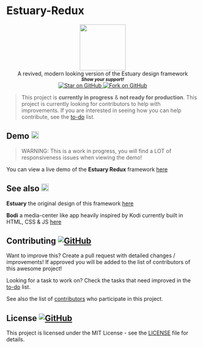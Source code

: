 # Estuary-Redux


<p align="center">

  <img width="120" src="https://i.imgur.com/k7QUaB6.png" />
  <br>
A revived, modern looking version of the Estuary design framework
 <br>
  <small> <b><i>Show your support!</i> </b></small>
  <br>
   <a href="https://github.com/MarketingPipeline/Estuary-Redux">
  <img title="Star on GitHub" src="https://img.shields.io/github/stars/MarketingPipeline/Estuary-Redux.svg?style=social&label=Star">
  </a>
  <a href="https://github.com/MarketingPipeline/Estuary-Redux">
    <img title="Fork on GitHub" src="https://img.shields.io/github/forks/MarketingPipeline/Estuary-Redux.svg?style=social&label=Fork">
  </a>

</p>






> This project is <b>currently in progress</b> &  <b>not ready for production</b>. This project is currently looking for contributors to help with improvements. If you are interested in seeing how you can help contribute, see the [to-do](.github/to-do.md) list.
  
  

  
## Demo <img height="20px" src="https://user-images.githubusercontent.com/86180097/196882869-d38fe649-8e33-44fe-ae91-b1f9cd5f1c3e.png">

> WARNING: This is a work in progress, you will find a LOT of responsiveness issues when viewing the demo! 

You can view a live demo of the <b>Estuary Redux</b> framework [here](https://marketingpipeline.github.io/Estuary-Redux/demo) 

## See also <img height="20px" src="https://zefir.site/emojipedia-us.s3.dualstack.us-west-1.amazonaws.com/thumbs/120/lg/57/white-left-pointing-backhand-index_1f448.png">

<b>Estuary</b> the original design of this framework [here](https://github.com/MarketingPipeline/Estuary) 

<b>Bodi</b> a media-center like app heavily inspired by Kodi currently built in HTML, CSS & JS [here](https://github.com/MarketingPipeline/Bodi) 




## Contributing <a href="https://github.com/MarketingPipeline/Estuary-Redux/graphs/contributors"> ![GitHub](https://img.shields.io/github/contributors/MarketingPipeline/Estuary-Redux) </a>

Want to improve this? Create a pull request with detailed changes / improvements! If approved you will be added to the list of contributors of this awesome project!


Looking for a task to work on? Check the tasks that need improved in the [to-do](https://github.com/MarketingPipeline/Estuary-Redux/blob/main/to-do.md) list.


See also the list of
[contributors](https://github.com/MarketingPipeline/Estuary-Redux/graphs/contributors) who
participate in this project.




## License  <a href="LICENSE"> ![GitHub](https://img.shields.io/badge/License-MIT-aa8d2?logo=opensourceinitiative&logoColor=fff) </a>


This project is licensed under the MIT License - see the
[LICENSE](https://github.com/MarketingPipeline/Estuary-Redux/blob/main/LICENSE) file for
details.
